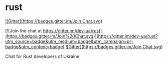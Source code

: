 rust
====
[![Gitter](https://badges.gitter.im/Join Chat.svg)](https://gitter.im/dev-ua/rust?utm_source=badge&utm_medium=badge&utm_campaign=pr-badge&utm_content=badge)

[![Join the chat at https://gitter.im/dev-ua/rust](https://badges.gitter.im/Join%20Chat.svg)](https://gitter.im/dev-ua/rust?utm_source=badge&utm_medium=badge&utm_campaign=pr-badge&utm_content=badge)
[![Gitter](https://badges.gitter.im/Join Chat.svg)](https://gitter.im/dev-ua/rust?utm_source=badge&utm_medium=badge&utm_campaign=pr-badge&utm_content=badge)

Chat for Rust developers of Ukraine

